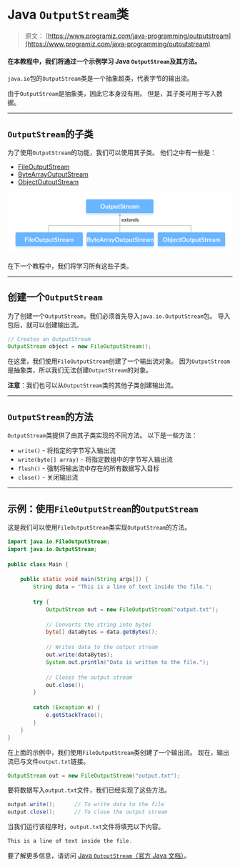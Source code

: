 # Java `OutputStream`类

> 原文： [https://www.programiz.com/java-programming/outputstream](https://www.programiz.com/java-programming/outputstream)

#### 在本教程中，我们将通过一个示例学习 Java `OutputStream`及其方法。

`java.io`包的`OutputStream`类是一个抽象超类，代表字节的输出流。

由于`OutputStream`是抽象类，因此它本身没有用。 但是，其子类可用于写入数据。

* * *

## `OutputStream`的子类

为了使用`OutputStream`的功能，我们可以使用其子类。 他们之中有一些是：

*   [FileOutputStream](/java-programming/fileoutputstream "Java FileOutputStream Class")
*   [ByteArrayOutputStream](/java-programming/bytearrayoutputstream "Java ByteArrayOutputStream Class")
*   [ObjectOutputStream](/java-programming/objectoutputstream "Java ObjectOutputStream Class")

![Subclasses of Java OutputStream are FileOutputStream, ByteArrayOutputStream and ObjectOutputStream.](img/7dd805f6af782bdb847c4151e2db526a.png "Java OutputStream ")

在下一个教程中，我们将学习所有这些子类。

* * *

## 创建一个`OutputStream`

为了创建一个`OutputStream`，我们必须首先导入`java.io.OutputStream`包。 导入包后，就可以创建输出流。

```java
// Creates an OutputStream
OutputStream object = new FileOutputStream(); 
```

在这里，我们使用`FileOutputStream`创建了一个输出流对象。 因为`OutputStream`是抽象类，所以我们无法创建`OutputStream`的对象。

**注意**：我们也可以从`OutputStream`类的其他子类创建输出流。

* * *

## `OutputStream`的方法

`OutputStream`类提供了由其子类实现的不同方法。 以下是一些方法：

*   `write()` - 将指定的字节写入输出流
*   `write(byte[] array)` - 将指定数组中的字节写入输出流
*   `flush()` - 强制将输出流中存在的所有数据写入目标
*   `close()` - 关闭输出流

* * *

## 示例：使用`FileOutputStream`的`OutputStream`

这是我们可以使用`FileOutputStream`类实现`OutputStream`的方法。

```java
import java.io.FileOutputStream;
import java.io.OutputStream;

public class Main {

    public static void main(String args[]) {
        String data = "This is a line of text inside the file.";

        try {
            OutputStream out = new FileOutputStream("output.txt");

            // Converts the string into bytes
            byte[] dataBytes = data.getBytes();

            // Writes data to the output stream
            out.write(dataBytes);
            System.out.println("Data is written to the file.");

            // Closes the output stream
            out.close();
        }

        catch (Exception e) {
            e.getStackTrace();
        }
    }
} 
```

在上面的示例中，我们使用`FileOutputStream`类创建了一个输出流。 现在，输出流已与文件`output.txt`链接。

```java
OutputStream out = new FileOutputStream("output.txt"); 
```

要将数据写入`output.txt`文件，我们已经实现了这些方法。

```java
output.write();      // To write data to the file
output.close();      // To close the output stream 
```

当我们运行该程序时，`output.txt`文件将填充以下内容。

```java
This is a line of text inside the file. 
```

要了解更多信息，请访问 [Java `OutputStream`（官方 Java 文档）](https://docs.oracle.com/javase/7/docs/api/java/io/OutputStream.html "Java OutputStream (official Java documentation)")。